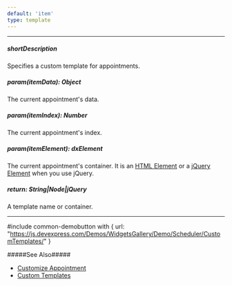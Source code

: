 ```yaml
---
default: 'item'
type: template
---
```

---
##### shortDescription
Specifies a custom template for appointments.

##### param(itemData): Object
The current appointment's data.

##### param(itemIndex): Number
The current appointment's index.

##### param(itemElement): dxElement
The current appointment's container. It is an [HTML Element](https://developer.mozilla.org/en-US/docs/Web/API/HTMLElement) or a [jQuery Element](https://api.jquery.com/Types/#jQuery) when you use jQuery.

##### return: String|Node|jQuery
A template name or container.

---
#include common-demobutton with {
    url: "https://js.devexpress.com/Demos/WidgetsGallery/Demo/Scheduler/CustomTemplates/"
}

#####See Also#####
- [Customize Appointment](/concepts/05%20Widgets/Scheduler/030%20Appointments/050%20Customize%20Appointment.md '/Documentation/Guide/Widgets/Scheduler/Appointments/Customize_Appointment/')
- [Custom Templates](/concepts/05%20Widgets/zz%20Common/30%20Templates/10%20Custom%20Templates.md '/Documentation/Guide/Widgets/Common/Templates/#Custom_Templates')
